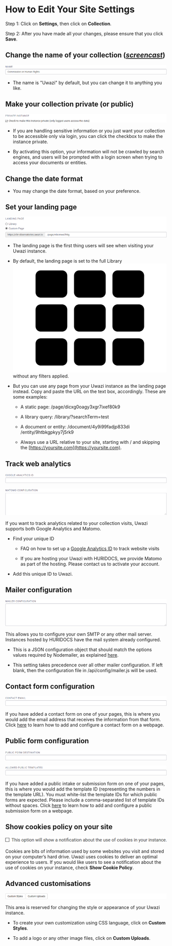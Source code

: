 # How to Edit Your Site Settings

Step 1: Click on **Settings**, then click on **Collection**.

Step 2: After you have made all your changes, please ensure that you click **Save**.

## Change the name of your collection ([*screencast*](https://drive.google.com/open?id=1_6ele0a2bmdSbLD1-UjUfSd53JaUL54T))

![image alt text](images/image_4.png)

- The name is "Uwazi" by default, but you can change it to anything you like.

## Make your collection private (or public)

![image alt text](images/image_5.png)

- If you are handling sensitive information or you just want your collection to be accessible only via login, you can click the checkbox to make the instance private.

- By activating this option, your information will not be crawled by search engines, and users will be prompted with a login screen when trying to access your documents or entities.

## Change the date format

- You may change the date format, based on your preference.

## Set your landing page

![image alt text](images/image_6.png)

- The landing page is the first thing users will see when visiting your Uwazi instance.

- By default, the landing page is set to the full Library![image alt text](images/image_7.png)without any filters applied.

- But you can use any page from your Uwazi instance as the landing page instead. Copy and paste the URL on the text box, accordingly. These are some examples:

  - A static page: /page/dicxg0oagy3xgr7ixef80k9

  - A library query: /library/?searchTerm=test

  - A document or entity: /document/4y9i99fadjp833di /entity/9htbkgpkyy7j5rk9

  - Always use a URL relative to your site, starting with / and skipping the [https://yoursite.com](https://yoursite.com).

## Track web analytics

![image alt text](images/image_8.png)

![image alt text](images/image_9.png)

If you want to track analytics related to your collection visits, Uwazi supports both Google Analytics and Matomo.

- Find your unique ID

  - FAQ on how to set up a [Google Analytics ID](https://support.google.com/analytics/answer/3123666?hl=en) to track website visits

  - If you are hosting your Uwazi with HURIDOCS, we provide Matomo as part of the hosting. Please contact us to activate your account.

- Add this unique ID to Uwazi.

## Mailer configuration

![image alt text](images/image_10.png)

This allows you to configure your own SMTP or any other mail server. Instances hosted by HURIDOCS have the mail system already configured.

- This is a JSON configuration object that should match the options values required by Nodemailer, as explained [here](http://nodemailer.com/smtp/).

- This setting takes precedence over all other mailer configuration. If left blank, then the configuration file in /api/config/mailer.js will be used.

## Contact form configuration

![image alt text](images/image_11.png)

If you have added a contact form on one of your pages, this is where you would add the email address that receives the information from that form. Click [here](#heading=h.2foqgdkokzfp) to learn how to add and configure a contact form on a webpage.

## Public form configuration

![image alt text](images/image_12.png)

![image alt text](images/image_13.png)

If you have added a public intake or submission form on one of your pages, this is where you would add the template ID (representing the numbers in the template URL). You must white-list the template IDs for which public forms are expected. Please include a comma-separated list of template IDs without spaces. Click [here](#bookmark=id.7zow8h6oowf5) to learn how to add and configure a public submission form on a webpage.

## Show cookies policy on your site

![image alt text](images/image_14.png)

Cookies are bits of information used by some websites you visit and stored on your computer’s hard drive. Uwazi uses cookies to deliver an optimal experience to users. If you would like users to see a notification about the use of cookies on your instance, check **Show Cookie Policy**.

## Advanced customisations

![image alt text](images/image_15.png)

This area is reserved for changing the style or appearance of your Uwazi instance.

- To create your own customization using CSS language, click on **Custom Styles**.

- To add a logo or any other image files, click on **Custom Uploads**.
